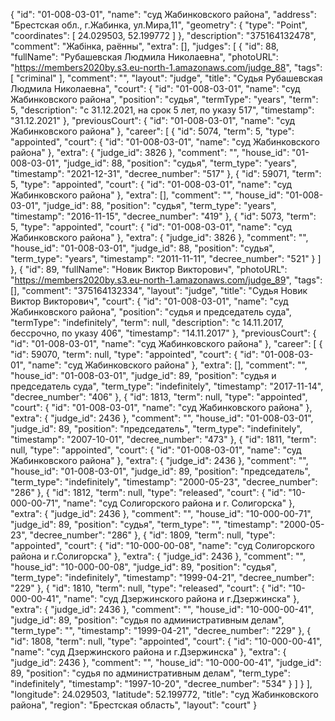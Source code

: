 {
    "id": "01-008-03-01",
    "name": "суд Жабинковского района",
    "address": "Брестская обл., г.Жабинка, ул.Мира,11",
    "geometry": {
        "type": "Point",
        "coordinates": [
            24.029503,
            52.199772
        ]
    },
    "description": "375164132478",
    "comment": "Жабінка, раённы",
    "extra": [],
    "judges": [
        {
            "id": 88,
            "fullName": "Рубашевская Людмила Николаевна",
            "photoURL": "https://members2020by.s3.eu-north-1.amazonaws.com/judge_88",
            "tags": [
                "criminal"
            ],
            "comment": "",
            "layout": "judge",
            "title": "Судья Рубашевская Людмила Николаевна",
            "court": {
                "id": "01-008-03-01",
                "name": "суд Жабинковского района",
                "position": "судья",
                "termType": "years",
                "term": 5,
                "description": "c 31.12.2021, на срок 5 лет, по указу 517",
                "timestamp": "31.12.2021"
            },
            "previousCourt": {
                "id": "01-008-03-01",
                "name": "суд Жабинковского района"
            },
            "career": [
                {
                    "id": 5074,
                    "term": 5,
                    "type": "appointed",
                    "court": {
                        "id": "01-008-03-01",
                        "name": "суд Жабинковского района"
                    },
                    "extra": {
                        "judge_id": 3826
                    },
                    "comment": "",
                    "house_id": "01-008-03-01",
                    "judge_id": 88,
                    "position": "судья",
                    "term_type": "years",
                    "timestamp": "2021-12-31",
                    "decree_number": "517"
                },
                {
                    "id": 59071,
                    "term": 5,
                    "type": "appointed",
                    "court": {
                        "id": "01-008-03-01",
                        "name": "суд Жабинковского района"
                    },
                    "extra": [],
                    "comment": "",
                    "house_id": "01-008-03-01",
                    "judge_id": 88,
                    "position": "судья",
                    "term_type": "years",
                    "timestamp": "2016-11-15",
                    "decree_number": "419"
                },
                {
                    "id": 5073,
                    "term": 5,
                    "type": "appointed",
                    "court": {
                        "id": "01-008-03-01",
                        "name": "суд Жабинковского района"
                    },
                    "extra": {
                        "judge_id": 3826
                    },
                    "comment": "",
                    "house_id": "01-008-03-01",
                    "judge_id": 88,
                    "position": "судья",
                    "term_type": "years",
                    "timestamp": "2011-11-11",
                    "decree_number": "521"
                }
            ]
        },
        {
            "id": 89,
            "fullName": "Новик Виктор Викторович",
            "photoURL": "https://members2020by.s3.eu-north-1.amazonaws.com/judge_89",
            "tags": [],
            "comment": "375164132334",
            "layout": "judge",
            "title": "Судья Новик Виктор Викторович",
            "court": {
                "id": "01-008-03-01",
                "name": "суд Жабинковского района",
                "position": "судья и председатель суда",
                "termType": "indefinitely",
                "term": null,
                "description": "c 14.11.2017, бессрочно, по указу 406",
                "timestamp": "14.11.2017"
            },
            "previousCourt": {
                "id": "01-008-03-01",
                "name": "суд Жабинковского района"
            },
            "career": [
                {
                    "id": 59070,
                    "term": null,
                    "type": "appointed",
                    "court": {
                        "id": "01-008-03-01",
                        "name": "суд Жабинковского района"
                    },
                    "extra": [],
                    "comment": "",
                    "house_id": "01-008-03-01",
                    "judge_id": 89,
                    "position": "судья и председатель суда",
                    "term_type": "indefinitely",
                    "timestamp": "2017-11-14",
                    "decree_number": "406"
                },
                {
                    "id": 1813,
                    "term": null,
                    "type": "appointed",
                    "court": {
                        "id": "01-008-03-01",
                        "name": "суд Жабинковского района"
                    },
                    "extra": {
                        "judge_id": 2436
                    },
                    "comment": "",
                    "house_id": "01-008-03-01",
                    "judge_id": 89,
                    "position": "председатель",
                    "term_type": "indefinitely",
                    "timestamp": "2007-10-01",
                    "decree_number": "473"
                },
                {
                    "id": 1811,
                    "term": null,
                    "type": "appointed",
                    "court": {
                        "id": "01-008-03-01",
                        "name": "суд Жабинковского района"
                    },
                    "extra": {
                        "judge_id": 2436
                    },
                    "comment": "",
                    "house_id": "01-008-03-01",
                    "judge_id": 89,
                    "position": "председатель",
                    "term_type": "indefinitely",
                    "timestamp": "2000-05-23",
                    "decree_number": "286"
                },
                {
                    "id": 1812,
                    "term": null,
                    "type": "released",
                    "court": {
                        "id": "10-000-00-71",
                        "name": "суд Солигорского района и г. Солигорска"
                    },
                    "extra": {
                        "judge_id": 2436
                    },
                    "comment": "",
                    "house_id": "10-000-00-71",
                    "judge_id": 89,
                    "position": "судья",
                    "term_type": "",
                    "timestamp": "2000-05-23",
                    "decree_number": "286"
                },
                {
                    "id": 1809,
                    "term": null,
                    "type": "appointed",
                    "court": {
                        "id": "10-000-00-08",
                        "name": "суд Солигорского района и г.Солигорска"
                    },
                    "extra": {
                        "judge_id": 2436
                    },
                    "comment": "",
                    "house_id": "10-000-00-08",
                    "judge_id": 89,
                    "position": "судья",
                    "term_type": "indefinitely",
                    "timestamp": "1999-04-21",
                    "decree_number": "229"
                },
                {
                    "id": 1810,
                    "term": null,
                    "type": "released",
                    "court": {
                        "id": "10-000-00-41",
                        "name": "суд Дзержинского района и г.Дзержинска"
                    },
                    "extra": {
                        "judge_id": 2436
                    },
                    "comment": "",
                    "house_id": "10-000-00-41",
                    "judge_id": 89,
                    "position": "судья по административным делам",
                    "term_type": "",
                    "timestamp": "1999-04-21",
                    "decree_number": "229"
                },
                {
                    "id": 1808,
                    "term": null,
                    "type": "appointed",
                    "court": {
                        "id": "10-000-00-41",
                        "name": "суд Дзержинского района и г.Дзержинска"
                    },
                    "extra": {
                        "judge_id": 2436
                    },
                    "comment": "",
                    "house_id": "10-000-00-41",
                    "judge_id": 89,
                    "position": "судья по административным делам",
                    "term_type": "indefinitely",
                    "timestamp": "1997-10-20",
                    "decree_number": "534"
                }
            ]
        }
    ],
    "longitude": 24.029503,
    "latitude": 52.199772,
    "title": "суд Жабинковского района",
    "region": "Брестская область",
    "layout": "court"
}
